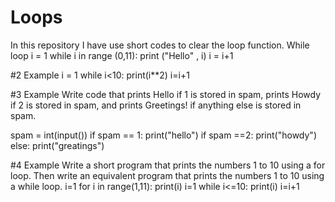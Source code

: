 # Loops
In this repository I have use short codes to clear the loop function.
While loop
i = 1
while i in range (0,11):
    print ("Hello" , i)
    i = i+1
    
    
#2 Example
 i = 1
 while i<10:
     print(i**2)
     i=i+1
     
     
 #3 Example
Write code that prints Hello if 1 is stored in spam, prints Howdy if 2 is
stored in spam, and prints Greetings! if anything else is stored in spam.

spam = int(input())
if spam == 1:
    print("hello")
    if spam ==2:
        print("howdy")
else:
    print("greatings")
        


#4 Example
Write a short program that prints the numbers 1 to 10 using a for loop.
Then write an equivalent program that prints the numbers 1 to 10 using
a while loop.
i=1
for i in range(1,11):
    print(i)
i=1
while i<=10:
    print(i)
    i=i+1

     
   
     
     
     
 
 
